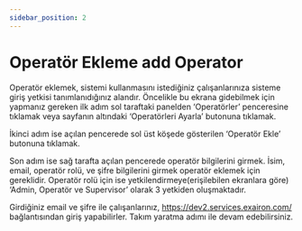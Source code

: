 ```yaml
---
sidebar_position: 2
---
```


# Operatör Ekleme add Operator

Operatör eklemek, sistemi kullanmasını istediğiniz çalışanlarınıza sisteme giriş yetkisi tanımlanıdığınız alandır. Öncelikle bu ekrana gidebilmek için yapmanız gereken ilk adım sol taraftaki panelden ‘Operatörler’ penceresine tıklamak veya sayfanın altındaki ‘Operatörleri Ayarla’ butonuna tıklamak.

İkinci adım ise açılan pencerede sol üst köşede gösterilen ‘Operatör Ekle’ butonuna tıklamak.

Son adım ise sağ tarafta açılan pencerede operatör bilgilerini girmek. İsim, email, operatör rolü, ve şifre bilgilerini girmek operatör eklemek için gereklidir. Operatör rolü için ise yetkilendirmeye(erişilebilen ekranlara göre) ‘Admin, Operatör ve Supervisor’ olarak 3 yetkiden oluşmaktadır.

Girdiğiniz email ve şifre ile çalışanlarınız, https://dev2.services.exairon.com/ bağlantısından giriş yapabilirler. Takım yaratma adımı ile devam edebilirsiniz.